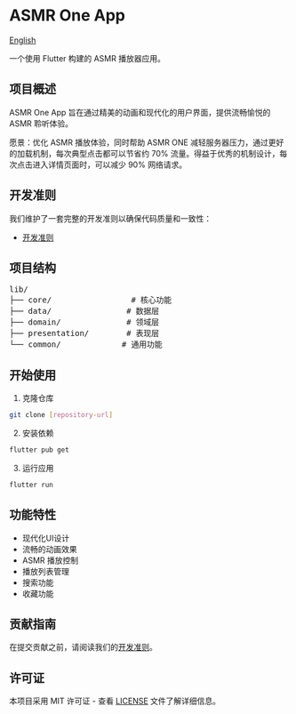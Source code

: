 # ASMR One App

[English](README_en.md)

一个使用 Flutter 构建的 ASMR 播放器应用。

## 项目概述

ASMR One App 旨在通过精美的动画和现代化的用户界面，提供流畅愉悦的 ASMR 聆听体验。

愿景：优化 ASMR 播放体验，同时帮助 ASMR ONE 减轻服务器压力，通过更好的加载机制，每次典型点击都可以节省约 70% 流量。得益于优秀的机制设计，每次点击进入详情页面时，可以减少 90% 网络请求。

## 开发准则

我们维护了一套完整的开发准则以确保代码质量和一致性：
- [开发准则](docs/guidelines_zh.md)

## 项目结构

<pre>
lib/
├── core/                 # 核心功能
├── data/                # 数据层
├── domain/              # 领域层
├── presentation/        # 表现层
└── common/             # 通用功能
</pre>

## 开始使用

1. 克隆仓库
```bash
git clone [repository-url]
```

2. 安装依赖
```bash
flutter pub get
```

3. 运行应用
```bash
flutter run
```

## 功能特性

- 现代化UI设计
- 流畅的动画效果
- ASMR 播放控制
- 播放列表管理
- 搜索功能
- 收藏功能

## 贡献指南

在提交贡献之前，请阅读我们的[开发准则](docs/guidelines_zh.md)。

## 许可证

本项目采用 MIT 许可证 - 查看 [LICENSE](LICENSE) 文件了解详细信息。
